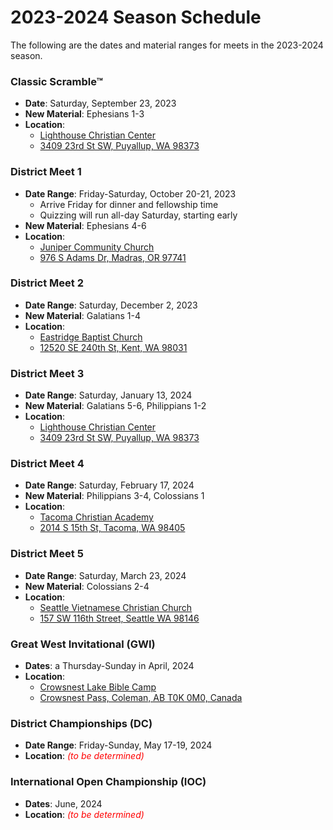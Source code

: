 # 2023-2024 Season Schedule

The following are the dates and material ranges for meets in the 2023-2024 season.

### Classic Scramble™

- **Date**: Saturday, September 23, 2023
- **New Material**: Ephesians 1-3
- **Location**:
    - [Lighthouse Christian Center](http://www.lighthousehome.org)
    - [3409 23rd St SW, Puyallup, WA 98373](https://www.google.com/maps/dir//Lighthouse+Christian+Center,+3409+23rd+St+SW,+Puyallup,+WA+98373)

### District Meet 1

- **Date Range**: Friday-Saturday, October 20-21, 2023
    - Arrive Friday for dinner and fellowship time
    - Quizzing will run all-day Saturday, starting early
- **New Material**: Ephesians 4-6
- **Location**:
    - [Juniper Community Church](https://www.junipercc.com)
    - [976 S Adams Dr, Madras, OR 97741](https://www.google.com/maps/dir//976+S+Adams+Dr,+Madras,+OR+97741)

### District Meet 2

- **Date Range**: Saturday, December 2, 2023
- **New Material**: Galatians 1-4
- **Location**:
    - [Eastridge Baptist Church](https://www.eastridgebaptist.org)
    - [12520 SE 240th St, Kent, WA 98031](https://www.google.com/maps/dir//12520+SE+240th+St,+Kent,+WA+98031)

### District Meet 3

- **Date Range**: Saturday, January 13, 2024
- **New Material**: Galatians 5-6, Philippians 1-2
- **Location**:
    - [Lighthouse Christian Center](http://www.lighthousehome.org)
    - [3409 23rd St SW, Puyallup, WA 98373](https://www.google.com/maps/dir//Lighthouse+Christian+Center,+3409+23rd+St+SW,+Puyallup,+WA+98373)

### District Meet 4

- **Date Range**: Saturday, February 17, 2024
- **New Material**: Philippians 3-4, Colossians 1
- **Location**:
    - [Tacoma Christian Academy](https://tcak12.com)
    - [2014 S 15th St, Tacoma, WA 98405](https://www.google.com/maps/dir//2014+S+15th+St,+Tacoma,+WA+98405)

### District Meet 5

- **Date Range**: Saturday, March 23, 2024
- **New Material**: Colossians 2-4
- **Location**:
    - [Seattle Vietnamese Christian Church](https://httlseattle.org)
    - [157 SW 116th Street, Seattle WA 98146](https://www.google.com/maps/dir//Seattle+Vietnamese+Christian+Church,+157+SW+116th+Street,+Seattle+WA+98146)

### Great West Invitational (GWI)

- **Dates**: a Thursday-Sunday in April, 2024
- **Location**:
    - [Crowsnest Lake Bible Camp](https://www.crowcamp.ca/)
    - [Crowsnest Pass, Coleman, AB T0K 0M0, Canada](https://www.google.com/maps/dir//Crowsnest+Lake+Bible+Camp/@49.6255545,-114.661002,17z)

### District Championships (DC)

- **Date Range**: Friday-Sunday, May 17-19, 2024
- **Location**: <span style="color: red">*(to be determined)*</span>

### International Open Championship (IOC)

- **Dates**: June, 2024
- **Location**: <span style="color: red">*(to be determined)*</span>

